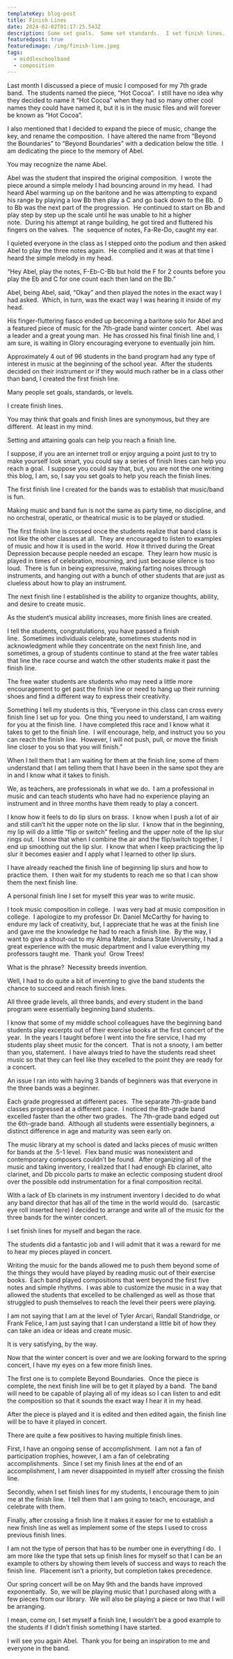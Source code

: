 ```yaml
---
templateKey: blog-post
title: Finish Lines
date: 2024-02-02T01:17:25.543Z
description: Some set goals.  Some set standards.  I set finish lines.
featuredpost: true
featuredimage: /img/finish-line.jpeg
tags:
  - middleschoolband
  - composition
---
```

Last month I discussed a piece of music I composed for my 7th grade band.  The students named the piece, “Hot Cocoa”.  I still have no idea why they decided to name it “Hot Cocoa” when they had so many other cool names they could have named it, but it is in the music files and will forever be known as “Hot Cocoa”.

I also mentioned that I decided to expand the piece of music, change the key, and rename the composition.  I have altered the name from “Beyond the Boundaries” to “Beyond Boundaries” with a dedication below the title.  I am dedicating the piece to the memory of Abel.

You may recognize the name Abel.

Abel was the student that inspired the original composition.  I wrote the piece around a simple melody I had bouncing around in my head.  I had heard Abel warming up on the baritone and he was attempting to expand his range by playing a low Bb then play a C and go back down to the Bb.  D to Bb was the next part of the progression.  He continued to start on Bb and play step by step up the scale until he was unable to hit a higher note.  During his attempt at range building, he got tired and fluttered his fingers on the valves.  The  sequence of notes, Fa-Re-Do, caught my ear.

I quieted everyone in the class as I stepped onto the podium and then asked Abel to play the three notes again.  He complied and it was at that time I heard the simple melody in my head.

“Hey Abel, play the notes, F-Eb-C-Bb but hold the F for 2 counts before you play the Eb and C for one count each then land on the Bb.”

Abel, being Abel, said, “Okay” and then played the notes in the exact way I had asked.  Which, in turn, was the exact way I was hearing it inside of my head.

His finger-fluttering fiasco ended up becoming a baritone solo for Abel and a featured piece of music for the 7th-grade band winter concert.  Abel was a leader and a great young man.  He has crossed his final finish line and, I am sure, is waiting in Glory encouraging everyone to eventually join him.

Approximately 4 out of 96 students in the band program had any type of interest in music at the beginning of the school year.  After the students decided on their instrument or if they would much rather be in a class other than band, I created the first finish line.

Many people set goals, standards, or levels.

I create finish lines.

You may think that goals and finish lines are synonymous, but they are different.  At least in my mind.

Setting and attaining goals can help you reach a finish line.

I suppose, if you are an internet troll or enjoy arguing a point just to try to make yourself look smart, you could say a series of finish lines can help you reach a goal.  I suppose you could say that, but, you are not the one writing this blog, I am, so, I say you set goals to help you reach the finish lines. <sticks my tongue out defiantly>

The first finish line I created for the bands was to establish that music/band is fun.

Making music and band fun is not the same as party time, no discipline, and no orchestral, operatic, or theatrical music is to be played or studied.

The first finish line is crossed once the students realize that band class is not like the other classes at all.  They are encouraged to listen to examples of music and how it is used in the world.  How it thrived during the Great Depression because people needed an escape.  They learn how music is played in times of celebration, mourning, and just because silence is too loud.  There is fun in being expressive, making farting noises through instruments, and hanging out with a bunch of other students that are just as clueless about how to play an instrument.

The next finish line I established is the ability to organize thoughts, ability, and desire to create music.

As the student’s musical ability increases, more finish lines are created.

I tell the students, congratulations, you have passed a finish line.  Sometimes individuals celebrate, sometimes students nod in acknowledgment while they concentrate on the next finish line, and sometimes, a group of students continue to stand at the free water tables that line the race course and watch the other students make it past the finish line.

The free water students are students who may need a little more encouragement to get past the finish line or need to hang up their running shoes and find a different way to express their creativity.

Something I tell my students is this, “Everyone in this class can cross every finish line I set up for you.  One thing you need to understand, I am waiting for you at the finish line.  I have completed this race and I know what it takes to get to the finish line.  I will encourage, help, and instruct you so you can reach the finish line.  However, I will not push, pull, or move the finish line closer to you so that you will finish.”

When I tell them that I am waiting for them at the finish line, some of them understand that I am telling them that I have been in the same spot they are in and I know what it takes to finish.

We, as teachers, are professionals in what we do.  I am a professional in music and can teach students who have had no experience playing an instrument and in three months have them ready to play a concert.  

I know how it feels to do lip slurs on brass.  I know when I push a lot of air and still can’t hit the upper note on the lip slur.  I know that in the beginning, my lip will do a little “flip or switch” feeling and the upper note of the lip slur rings out.  I know that when I combine the air and the flip/switch together, I end up smoothing out the lip slur.  I know that when I keep practicing the lip slur it becomes easier and I apply what I learned to other lip slurs.

I have already reached the finish line of beginning lip slurs and how to practice them.  I then wait for my students to reach me so that I can show them the next finish line.

A personal finish line I set for myself this year was to write music.

I took music composition in college.  I was very bad at music composition in college.  I apologize to my professor Dr. Daniel McCarthy for having to endure my lack of creativity, but, I appreciate that he was at the finish line and gave me the knowledge he had to reach a finish line.  By the way, I want to give a shout-out to my Alma Mater, Indiana State University, I had a great experience with the music department and I value everything my professors taught me.  Thank you!  Grow Trees!

What is the phrase?  Necessity breeds invention.

Well, I had to do quite a bit of inventing to give the band students the chance to succeed and reach finish lines.

All three grade levels, all three bands, and every student in the band program were essentially beginning band students.

I know that some of my middle school colleagues have the beginning band students play excerpts out of their exercise books at the first concert of the year.  In the years I taught before I went into the fire service, I had my students play sheet music for the concert.  That is not a snooty, I am better than you, statement.  I have always tried to have the students read sheet music so that they can feel like they excelled to the point they are ready for a concert.

An issue I ran into with having 3 bands of beginners was that everyone in the three bands was a beginner.

Each grade progressed at different paces.  The separate 7th-grade band classes progressed at a different pace.  I noticed the 8th-grade band excelled faster than the other two grades.  The 7th-grade band edged out the 6th-grade band.  Although all students were essentially beginners, a distinct difference in age and maturity was seen early on.

The music library at my school is dated and lacks pieces of music written for bands at the .5-1 level.  Flex band music was nonexistent and contemporary composers couldn’t be found.  After organizing all of the music and taking inventory, I realized that I had enough Eb clarinet, alto clarinet, and Db piccolo parts to make an eclectic composing student drool over the possible odd instrumentation for a final composition recital.

With a lack of Eb clarinets in my instrument inventory I decided to do what any band director that has all of the time in the world would do.  (sarcastic eye roll inserted here) I decided to arrange and write all of the music for the three bands for the winter concert.

I set finish lines for myself and began the race.

The students did a fantastic job and I will admit that it was a reward for me to hear my pieces played in concert.  

Writing the music for the bands allowed me to push them beyond some of the things they would have played by reading music out of their exercise books.  Each band played compositions that went beyond the first five notes and simple rhythms.  I was able to customize the music in a way that allowed the students that excelled to be challenged as well as those that struggled to push themselves to reach the level their peers were playing.

I am not saying that I am at the level of Tyler Arcari, Randall Standridge, or Frank Felice, I am just saying that I can understand a little bit of how they can take an idea or ideas and create music.

It is very satisfying, by the way.

Now that the winter concert is over and we are looking forward to the spring concert, I have my eyes on a few more finish lines.

The first one is to complete Beyond Boundaries.  Once the piece is complete, the next finish line will be to get it played by a band.  The band will need to be capable of playing all of my ideas so I can listen to and edit the composition so that it sounds the exact way I hear it in my head.

After the piece is played and it is edited and then edited again, the finish line will be to have it played in concert.

There are quite a few positives to having multiple finish lines.

First, I have an ongoing sense of accomplishment.  I am not a fan of participation trophies, however, I am a fan of celebrating accomplishments.  Since I set my finish lines at the end of an accomplishment, I am never disappointed in myself after crossing the finish line.

Secondly, when I set finish lines for my students, I encourage them to join me at the finish line.  I tell them that I am going to teach, encourage, and celebrate with them.

Finally, after crossing a finish line it makes it easier for me to establish a new finish line as well as implement some of the steps I used to cross previous finish lines.

I am not the type of person that has to be number one in everything I do.  I am more like the type that sets up finish lines for myself so that I can be an example to others by showing them levels of success and ways to reach the finish line.  Placement isn’t a priority, but completion takes precedence.

Our spring concert will be on May 9th and the bands have improved exponentially.  So, we will be playing music that I purchased along with a few pieces from our library.  We will also be playing a piece or two that I will be arranging.  

I mean, come on, I set myself a finish line, I wouldn’t be a good example to the students if I didn’t finish something I have started.

I will see you again Abel.  Thank you for being an inspiration to me and everyone in the band.